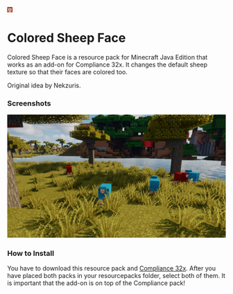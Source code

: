 ![Pack Icon](https://raw.githubusercontent.com/Compliance-Addons/colored-sheep-face/main/pack.png)

# Colored Sheep Face
Colored Sheep Face is a resource pack for Minecraft Java Edition that works as an add-on for Compliance 32x.
It changes the default sheep texture so that their faces are colored too.

Original idea by Nekzuris.

### Screenshots
![Minecraft Screenshot](https://raw.githubusercontent.com/Compliance-Addons/colored-sheep-face/main/preview.jpg)

### How to Install
You have to download this resource pack and [Compliance 32x](https://compliancepack.net/downloads).
After you have placed both packs in your resourcepacks folder, select both of them.
It is important that the add-on is on top of the Compliance pack!
